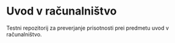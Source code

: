 # Uvod v računalništvo
Testni repozitorij za preverjanje prisotnosti prei predmetu uvod v računalništvo.
